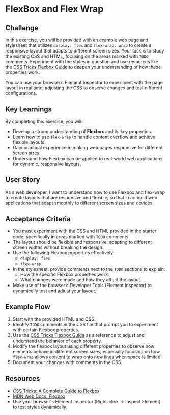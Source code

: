# FlexBox and Flex Wrap

## Challenge

In this exercise, you will be provided with an example web page and stylesheet that utilizes `display: flex` and `flex-wrap: wrap` to create a responsive layout that adapts to different screen sizes. Your task is to study the existing CSS and HTML, focusing on the areas marked with `TODO` comments. Experiment with the styles in question and use resources like the [CSS Tricks Flexbox Guide](https://css-tricks.com/snippets/css/a-guide-to-flexbox/) to deepen your understanding of how these properties work.

You can use your browser’s Element Inspector to experiment with the page layout in real time, adjusting the CSS to observe changes and test different configurations.

## Key Learnings

By completing this exercise, you will:

- Develop a strong understanding of **Flexbox** and its key properties.
- Learn how to use `flex-wrap` to handle content overflow and achieve flexible layouts.
- Gain practical experience in making web pages responsive for different screen sizes.
- Understand how Flexbox can be applied to real-world web applications for dynamic, responsive layouts.

## User Story

As a web developer, I want to understand how to use Flexbox and flex-wrap to create layouts that are responsive and flexible, so that I can build web applications that adapt smoothly to different screen sizes and devices.

## Acceptance Criteria

- You must experiment with the CSS and HTML provided in the starter code, specifically in areas marked with `TODO` comments.
- The layout should be flexible and responsive, adapting to different screen widths without breaking the design.
- Use the following Flexbox properties effectively:
  - `display: flex`
  - `flex-wrap`
- In the stylesheet, provide comments next to the `TODO` sections to explain:
  - How the specific Flexbox properties work.
  - What changes were made and how they affect the layout.
- Make use of the browser’s Developer Tools (Element Inspector) to dynamically test and adjust your layout.

## Example Flow

1. Start with the provided HTML and CSS.
2. Identify `TODO` comments in the CSS file that prompt you to experiment with certain Flexbox properties.
3. Use the [CSS Tricks Flexbox Guide](https://css-tricks.com/snippets/css/a-guide-to-flexbox/) as a reference to adjust and understand the behavior of each property.
4. Modify the flexbox layout using different properties to observe how elements behave in different screen sizes, especially focusing on how `flex-wrap` allows content to wrap onto new lines when space is limited.
5. Document your changes with comments in the CSS.

## Resources

- [CSS Tricks: A Complete Guide to Flexbox](https://css-tricks.com/snippets/css/a-guide-to-flexbox/)
- [MDN Web Docs: Flexbox](https://developer.mozilla.org/en-US/docs/Web/CSS/CSS_Flexible_Box_Layout/Basic_Concepts_of_Flexbox)
- Use your browser's Element Inspector (Right-click → Inspect Element) to test styles dynamically.
